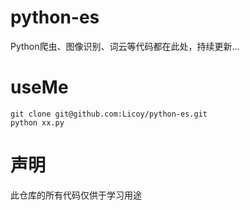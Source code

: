 # python-es
Python爬虫、图像识别、词云等代码都在此处，持续更新...
# useMe
```
git clone git@github.com:Licoy/python-es.git
python xx.py
```
# 声明
此仓库的所有代码仅供于学习用途
